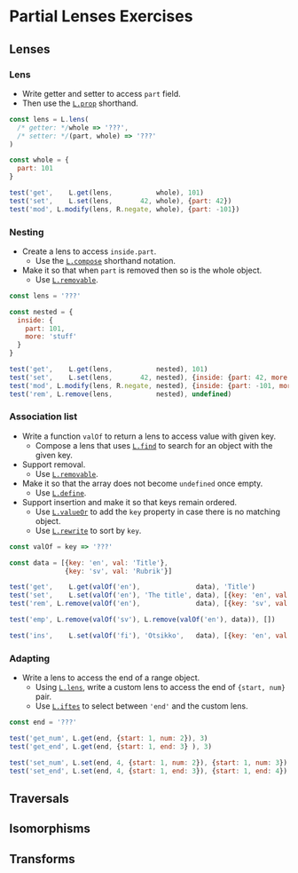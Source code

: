 # Partial Lenses Exercises

## Lenses

### Lens

* Write getter and setter to access `part` field.
* Then use the [`L.prop`](https://github.com/calmm-js/partial.lenses/#L-prop)
  shorthand.

```js
const lens = L.lens(
  /* getter: */whole => '???',
  /* setter: */(part, whole) => '???'
)

const whole = {
  part: 101
}

test('get',    L.get(lens,           whole), 101)
test('set',    L.set(lens,       42, whole), {part: 42})
test('mod', L.modify(lens, R.negate, whole), {part: -101})
```

### Nesting

* Create a lens to access `inside.part`.
  * <span class="hint">Use the
    [`L.compose`](https://github.com/calmm-js/partial.lenses/#L-compose)
    shorthand notation.</span>
* Make it so that when `part` is removed then so is the whole object.
  * <span class="hint">Use
    [`L.removable`](https://github.com/calmm-js/partial.lenses/#L-removable).</span>

```js
const lens = '???'

const nested = {
  inside: {
    part: 101,
    more: 'stuff'
  }
}

test('get',    L.get(lens,           nested), 101)
test('set',    L.set(lens,       42, nested), {inside: {part: 42, more: 'stuff'}})
test('mod', L.modify(lens, R.negate, nested), {inside: {part: -101, more: 'stuff'}})
test('rem', L.remove(lens,           nested), undefined)
```

### Association list

* Write a function `valOf` to return a lens to access value with given key.
  * <span class="hint">Compose a lens that uses
    [`L.find`](https://github.com/calmm-js/partial.lenses/#L-find) to search for
    an object with the given key.</span>
* Support removal.
  * <span class="hint">Use [`L.removable`](https://github.com/calmm-js/partial.lenses/#L-valueOr).</span>
* Make it so that the array does not become `undefined` once empty.
  * <span class="hint">Use
    [`L.define`](https://github.com/calmm-js/partial.lenses/#L-define).</span>
* Support insertion and make it so that keys remain ordered.
  * <span class="hint">Use
    [`L.valueOr`](https://github.com/calmm-js/partial.lenses/#L-valueOr) to add
    the `key` property in case there is no matching object.</span>
  * <span class="hint">Use
    [`L.rewrite`](https://github.com/calmm-js/partial.lenses/#L-rewrite) to sort
    by `key`.</span>

```js
const valOf = key => '???'

const data = [{key: 'en', val: 'Title'},
              {key: 'sv', val: 'Rubrik'}]

test('get',    L.get(valOf('en'),              data), 'Title')
test('set',    L.set(valOf('en'), 'The title', data), [{key: 'en', val: 'The title'}, {key: 'sv', val: 'Rubrik'}])
test('rem', L.remove(valOf('en'),              data), [{key: 'sv', val: 'Rubrik'}])

test('emp', L.remove(valOf('sv'), L.remove(valOf('en'), data)), [])

test('ins',    L.set(valOf('fi'), 'Otsikko',   data), [{key: 'en', val: 'Title'}, {key: 'fi', val: 'Otsikko'}, {key: 'sv', val: 'Rubrik'}])
```

### Adapting

* Write a lens to access the end of a range object.
  * <span class="hint">Using
    [`L.lens`](https://github.com/calmm-js/partial.lenses/#L-lens), write a
    custom lens to access the end of `{start, num}` pair.</span>
  * <span class="hint">Use
    [`L.iftes`](https://github.com/calmm-js/partial.lenses/#L-lens) to select
    between `'end'` and the custom lens.</span>

```js
const end = '???'

test('get_num', L.get(end, {start: 1, num: 2}), 3)
test('get_end', L.get(end, {start: 1, end: 3} ), 3)

test('set_num', L.set(end, 4, {start: 1, num: 2}), {start: 1, num: 3})
test('set_end', L.set(end, 4, {start: 1, end: 3}), {start: 1, end: 4})
```

<!--
* `L.lazy`
* `L.pick`
* `L.slice`
* `L.matches`
-->

## Traversals

## Isomorphisms

<!--
* `L.indexed` + sorting + filtering
* `L.keyed`
-->

## Transforms

